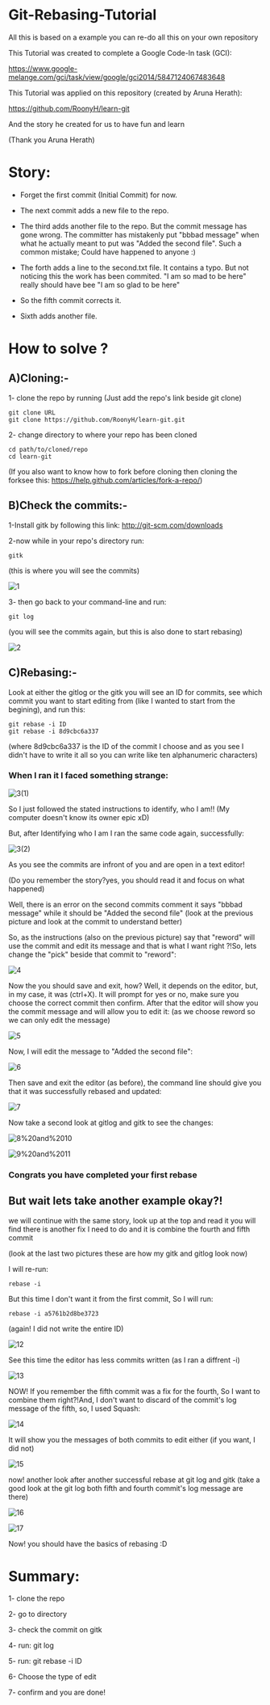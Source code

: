 Git-Rebasing-Tutorial
=====================

All this is based on a example you can re-do all this on your own repository

This Tutorial was created to complete a Google Code-In task (GCI):

https://www.google-melange.com/gci/task/view/google/gci2014/5847124067483648

This Tutorial was applied on this repository (created by Aruna Herath):

https://github.com/RoonyH/learn-git

And the story he created for us to have fun and learn 

(Thank you Aruna Herath)

Story:
======
* Forget the first commit (Initial Commit) for now.

* The next commit adds a new file to the repo.

* The third adds another file to the repo. But the commit message has gone wrong. The committer has mistakenly put "bbbad message" when what he actually meant to put was "Added the second file". Such a common mistake; Could have happened to anyone :)

* The forth adds a line to the second.txt file. It contains a typo. But not noticing this the work has been commited. "I am so mad to be here" really should have bee "I am so glad to be here"

* So the fifth commit corrects it.

* Sixth adds another file.


How to solve ?
==============

## A)Cloning:-

1- clone the repo by running (Just add the repo's link beside git clone)

    git clone URL
    git clone https://github.com/RoonyH/learn-git.git

2- change directory to where your repo has been cloned

    cd path/to/cloned/repo
    cd learn-git

(If you also want to know how to fork before cloning then cloning the forksee this: https://help.github.com/articles/fork-a-repo/)

## B)Check the commits:-

1-Install gitk by following this link: http://git-scm.com/downloads

2-now while in your repo's directory run:
  
    gitk

(this is where you will see the commits)

![1](https://github.com/amroto/Git-Rebasing-Tutorial/blob/master/pics/1.png)

3- then go back to your command-line and run:

    git log

(you will see the commits again, but this is also done to start rebasing)

![2](https://github.com/amroto/Git-Rebasing-Tutorial/blob/master/pics/2.png)

## C)Rebasing:-

Look at either the gitlog or the gitk you will see an ID for commits, see which commit you want to start editing from (like I wanted to start from the begining), and run this:

    git rebase -i ID
    git rebase -i 8d9cbc6a337

(where 8d9cbc6a337 is the ID of the commit I choose and as you see I didn't have to write it all so you can write like ten alphanumeric characters)

### When I ran it I faced something strange:

![3(1)](https://github.com/amroto/Git-Rebasing-Tutorial/blob/master/pics/3(1).png)

So I just followed the stated instructions to identify, who I am!! (My computer doesn't know its owner epic xD)

But, after Identifying who I am I ran the same code again, successfully:

![3(2)](https://github.com/amroto/Git-Rebasing-Tutorial/blob/master/pics/3(2).png)

As you see the commits are infront of you and are open in a text editor!

(Do you remember the story?yes, you should read it and focus on what happened)

Well, there is an error on the second commits comment it says "bbbad message" while it should be "Added the second file"
(look at the previous picture and look at the commit to understand better)

So, as the instructions (also on the previous picture) say that "reword" will use the commit and edit its message and that is what I want right ?!So, lets change the "pick" beside that commit to "reword":

![4](https://github.com/amroto/Git-Rebasing-Tutorial/blob/master/pics/4.png)

Now the you should save and exit, how? Well, it depends on the editor, but, in my case, it was (ctrl+X). It will prompt for yes or no, make sure you choose the correct commit then confirm. After that the editor will show you the commit message and will allow you to edit it: (as we choose reword so we can only edit the message)

![5](https://github.com/amroto/Git-Rebasing-Tutorial/blob/master/pics/5.png)

Now, I will edit the message to "Added the second file":

![6](https://github.com/amroto/Git-Rebasing-Tutorial/blob/master/pics/6.png)

Then save and exit the editor (as before), the command line should give you that it was successfully rebased and updated:

![7](https://github.com/amroto/Git-Rebasing-Tutorial/blob/master/pics/7.png)

Now take a second look at gitlog and gitk to see the changes:

![8%20and%2010](https://github.com/amroto/Git-Rebasing-Tutorial/blob/master/pics/8%20and%2010.png)

![9%20and%2011](https://github.com/amroto/Git-Rebasing-Tutorial/blob/master/pics/9%20and%2011.png)

### Congrats you have completed your first rebase

## But wait lets take another example okay?!

we will continue with the same story, look up at the top and read it you will find there is another fix I need to do and it is combine the fourth and fifth commit

(look at the last two pictures these are how my gitk and gitlog look now)

I will re-run:

    rebase -i

But this time I don't want it from the first commit, So I will run:

    rebase -i a5761b2d8be3723

(again! I did not write the entire ID)

![12](https://github.com/amroto/Git-Rebasing-Tutorial/blob/master/pics/12.png)

See this time the editor has less commits written (as I ran a diffrent -i)

![13](https://github.com/amroto/Git-Rebasing-Tutorial/blob/master/pics/13.png)

NOW! If you remember the fifth commit was a fix for the fourth, So I want to combine them right?!And, I don't want to discard of the commit's log message of the fifth, so, I used Squash:

![14](https://github.com/amroto/Git-Rebasing-Tutorial/blob/master/pics/14.png)

It will show you the messages of both commits to edit either (if you want, I did not)

![15](https://github.com/amroto/Git-Rebasing-Tutorial/blob/master/pics/15.png)

now! another look after another successful rebase at git log and gitk (take a good look at the git log both fifth and fourth commit's log message are there)

![16](https://github.com/amroto/Git-Rebasing-Tutorial/blob/master/pics/16.png)

![17](https://github.com/amroto/Git-Rebasing-Tutorial/blob/master/pics/17.png)


Now! you should have the basics of rebasing :D

Summary:
=======
1- clone the repo

2- go to directory

3- check the commit on gitk

4- run: git log

5- run: git rebase -i ID

6- Choose the type of edit

7- confirm and you are done!




